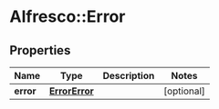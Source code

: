# Alfresco::Error

## Properties
Name | Type | Description | Notes
------------ | ------------- | ------------- | -------------
**error** | [**ErrorError**](ErrorError.md) |  | [optional] 


